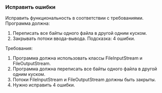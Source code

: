 
### Исправить ошибки

Исправить функциональность в соответствии с требованиями.
Программа должна:
1. Переписать все байты одного файла в другой одним куском.
2. Закрывать потоки ввода-вывода.
Подсказка: 4 ошибки.


Требования:
1.	Программа должна использовать классы FileInputStream и FileOutputStream.
2.	Программа должна переписать все байты одного файла в другой одним куском.
3.	Потоки FileInputStream и FileOutputStream должны быть закрыты.
4.	Нужно исправить 4 ошибки.


